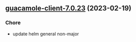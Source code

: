 

## [guacamole-client-7.0.23](https://github.com/truecharts/charts/compare/guacamole-client-7.0.22...guacamole-client-7.0.23) (2023-02-19)

### Chore

- update helm general non-major
  
  